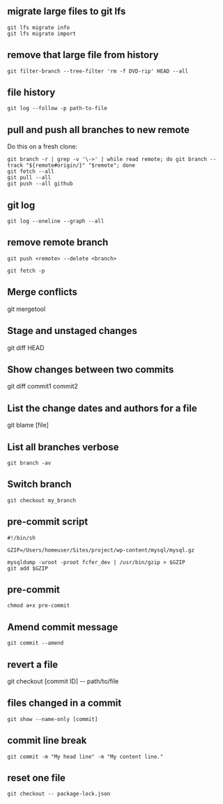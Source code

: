 ## migrate large files to git lfs

```
git lfs migrate info
git lfs migrate import
```

## remove that large file from history

`git filter-branch --tree-filter 'rm -f DVD-rip' HEAD --all`

## file history

`git log --follow -p path-to-file `


## pull and push all branches to new remote

Do this on a fresh clone:

```
git branch -r | grep -v '\->' | while read remote; do git branch --track "${remote#origin/}" "$remote"; done
git fetch --all
git pull --all
git push --all github
```

## git log
`git log --oneline --graph --all`

## remove remote branch

`git push <remote> --delete <branch>`

`git fetch -p`


## Merge conflicts
git mergetool

## Stage and unstaged changes
git diff HEAD

## Show changes between two commits
git diff commit1 commit2

## List the change dates and authors for a file
git blame [file]

## List all branches verbose
`git branch -av`

## Switch branch
`git checkout my_branch`

## pre-commit script

```
#!/bin/sh

GZIP=/Users/homeuser/Sites/project/wp-content/mysql/mysql.gz

mysqldump -uroot -proot fcfer_dev | /usr/bin/gzip > $GZIP
git add $GZIP
```

## pre-commit
`chmod a+x pre-commit`

## Amend commit message
`git commit --amend`
 
## revert a file
git checkout [commit ID] -- path/to/file

## files changed in a commit
`git show --name-only [commit]`

## commit line break
`git commit -m "My head line" -m "My content line."`

## reset one file
`git checkout -- package-lock.json`

